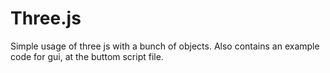 # Three.js

Simple usage of three js with a bunch of objects.
Also contains an example code for gui, at the buttom script file.
